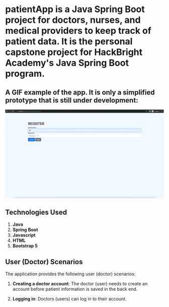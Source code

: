 # patientApp is a Java Spring Boot project for doctors, nurses, and medical providers to keep track of patient data. It is the personal capstone project for HackBright Academy's Java Spring Boot program. 

## A GIF example of the app. It is only a simplified prototype that is still under development:

![patientApp](https://github.com/kevinptx/patientApp/blob/main/patientApp-Demo.gif)

## Technologies Used

1. <b>Java</b>
2. <b>Spring Boot</b>
3. <b>Javascript</b>
4. <b>HTML</b>
5. <b>Bootstrap 5</b>

## User (Doctor) Scenarios
The application provides the following user (doctor) scenarios:

1. <b>Creating a doctor account</b>: The doctor (user) needs to create an account before patient information is saved in the back end.

2. <b>Logging in</b>: Doctors (users) can log in to their account.





